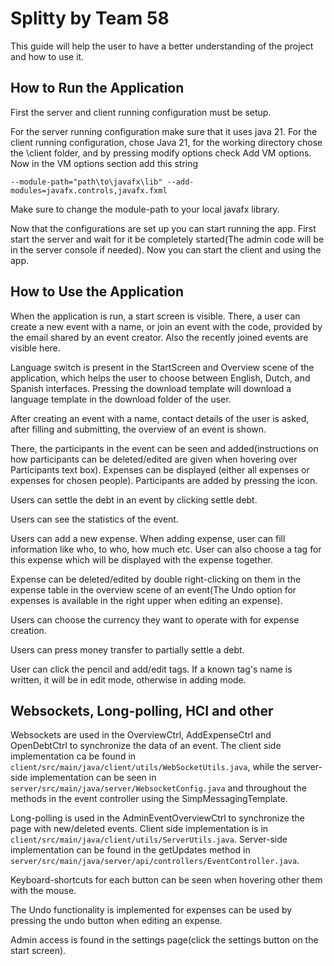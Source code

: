 # Splitty by Team 58

This guide will help the user to have a better understanding of the project and how to use it.

## How to Run the Application

First the server and client running configuration must be setup.

For the server running configuration make sure that it uses java 21.
For the client running configuration, chose Java 21, for the working directory chose the \client folder, and by pressing modify options check Add VM options.
Now in the VM options section add this string 

`--module-path="path\to\javafx\lib" --add-modules=javafx.controls,javafx.fxml`

Make sure to change the module-path to your local javafx library. 

Now that the configurations are set up you can start running the app. First start the server and wait for it be completely started(The admin code will be in the server console if needed).
Now you can start the client and using the app.
## How to Use the Application

When the application is run, a start screen is visible. There, a user can create a new event with a name, or join an event with the code, provided by the email shared by an event creator. Also the recently joined events are visible here.

Language switch is present in the StartScreen and Overview scene of the application, which helps the user to choose between English, Dutch, and Spanish interfaces.
Pressing the download template will download a language template in the download folder of the user.

After creating an event with a name, contact details of the user is asked, after filling and submitting, the overview of an event is shown.

There, the participants in the event can be seen and added(instructions on how participants can be deleted/edited are given when hovering over Participants text box). Expenses can be displayed (either all expenses or expenses for chosen people). Participants are added by pressing the icon.

Users can settle the debt in an event by clicking settle debt.

Users can see the statistics of the event.

Users can add a new expense. When adding expense, user can fill information like who, to who, how much etc. User can also choose a tag for this expense which will be displayed with the expense together. 

Expense can be deleted/edited by double right-clicking on them in the expense table in the overview scene of an event(The Undo option for expenses is available in the right upper when editing an expense).

Users can choose the currency they want to operate with for expense creation.

Users can press money transfer to partially settle a debt.

User can click the pencil and add/edit tags. If a known tag's name is written, it will be in edit mode, otherwise in adding mode.

## Websockets, Long-polling, HCI and other

Websockets are used in the OverviewCtrl, AddExpenseCtrl and OpenDebtCtrl to synchronize the data of an event.
The client side implementation ca be found in `client/src/main/java/client/utils/WebSocketUtils.java`, while the server-side implementation can be seen in 
`server/src/main/java/server/WebsocketConfig.java` and throughout the methods in the event controller using the SimpMessagingTemplate.

Long-polling is used in the AdminEventOverviewCtrl to synchronize the page with new/deleted events. Client side implementation is in `client/src/main/java/client/utils/ServerUtils.java`.
Server-side implementation can be found in the getUpdates method in `server/src/main/java/server/api/controllers/EventController.java`.

Keyboard-shortcuts for each button can be seen when hovering other them with the mouse.

The Undo functionality is implemented for expenses can be used by pressing the undo button when editing an expense.

Admin access is found in the settings page(click the settings button on the start screen).
